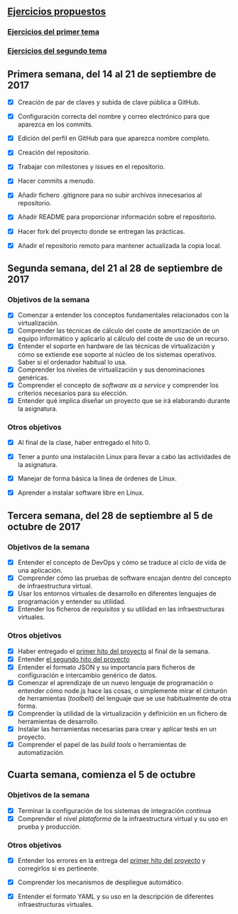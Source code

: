 ## [Ejercicios propuestos](https://github.com/alvaromgs/ejerciciosIV-1718)

### [Ejercicios del primer tema](https://github.com/alvaromgs/ejerciciosIV-1718/blob/master/tema1.md)

### [Ejercicios del segundo tema](https://github.com/alvaromgs/ejerciciosIV-1718/blob/master/tema2.md)

## Primera semana, del 14 al 21 de septiembre de 2017

* [X] Creación de par de claves y subida de clave pública a GitHub.
* [X] Configuración correcta del nombre y correo electrónico para que aparezca en los commits.
* [X] Edición del perfil en GitHub para que aparezca nombre completo.
* [X] Creación del repositorio.
* [X] Trabajar con milestones y issues en el repositorio.
* [X] Hacer commits a menudo.
* [X] Añadir fichero .gitignore para no subir archivos innecesarios al repositorio.
* [X] Añadir README para proporcionar información sobre el repositorio.
* [X] Hacer fork del proyecto donde se entregan las prácticas.
* [X] Añadir el repositorio remoto para mantener actualizada la copia local.


## Segunda semana, del 21 al 28 de septiembre de 2017

### Objetivos de la semana

* [X] Comenzar a entender los conceptos fundamentales relacionados con la virtualización.
* [X] Comprender las técnicas de cálculo del coste de amortización de un
equipo informático y aplicarlo al cálculo del coste de uso de un
recurso.
* [X] Entender el soporte en hardware de las técnicas de virtualización y cómo se extiende ese soporte al núcleo de los sistemas operativos. Saber si el ordenador habitual lo usa.
* [X] Comprender los niveles de virtualización y sus denominaciones genéricas.
* [X] Comprender el concepto de *software as a service* y comprender los
   criterios necesarios para su elección.
* [X] Entender qué implica diseñar un proyecto que se irá elaborando
   durante la asignatura.

### Otros objetivos

* [X] Al final de la clase, haber entregado el hito 0. 
* [X] Tener a punto una instalación Linux para llevar a cabo las
actividades de la asignatura.
* [X] Manejar de forma básica la línea de órdenes de Linux.
* [X] Aprender a instalar software libre en Linux.


## Tercera semana, del 28 de septiembre al 5 de octubre de 2017

### Objetivos de la semana

* [X] Entender el concepto de DevOps y cómo se traduce al ciclo de vida de
una aplicación.
* [X] Comprender cómo las pruebas de software encajan dentro del concepto
   de infraestructura virtual.
* [X] Usar los entornos virtuales de desarrollo en diferentes lenguajes de
  programación y entender su utilidad.
* [X] Entender los ficheros de *requisitos* y su utilidad en las
  infraestructuras virtuales. 

### Otros objetivos

* [X] Haber entregado el
  [primer hito del proyecto](http://jj.github.io/IV/documentos/practicas/1.Infraestructura)
  al final de la semana.
* [X] Entender [el segundo hito del proyecto](http://jj.github.io/IV/documentos/proyecto/2.CI)
* [X] Entender el formato JSON y su importancia para ficheros de
  configuración e intercambio genérico de datos. 
* [X] Comenzar el aprendizaje de un nuevo lenguaje de programación o
  entender cómo node.js hace las cosas, o simplemente mirar el
  cinturón de herramientas (*toolbelt*) del lenguaje que se use habitualmente de
  otra forma.
* [X] Comprender la utilidad de la virtualización y definición en un
  fichero de
  herramientas de desarrollo.
* [X] Instalar las herramientas necesarias para crear y aplicar tests en
  un proyecto.
* [X] Comprender el papel de las *build tools* o herramientas de
  automatización.

## Cuarta semana, comienza el 5 de octubre

### Objetivos de la semana

* [X] Terminar la configuración de los sistemas de integración continua
* [X] Comprender el nivel *plataforma* de la infraestructura virtual y su uso en prueba y producción.

### Otros objetivos

* [X] Entender los errores en la entrega del
  [primer hito del proyecto](http://jj.github.io/IV/documentos/practicas/1.Infraestructura)
  y corregirlos si es pertinente.
* [X] Comprender los mecanismos de despliegue automático.
* [X] Entender el formato YAML y su uso en la descripción de diferentes infraestructuras virtuales.

